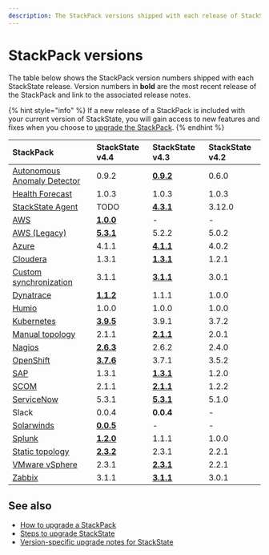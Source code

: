 ```yaml
---
description: The StackPack versions shipped with each release of StackState.
---
```


# StackPack versions

The table below shows the StackPack version numbers shipped with each StackState release. Version numbers in **bold** are the most recent release of the StackPack and link to the associated release notes.

{% hint style="info" %}
If a new release of a StackPack is included with your current version of StackState, you will gain access to new features and fixes when you choose to [upgrade the StackPack](../../stackpacks/about-stackpacks.md#upgrade-a-stackpack).
{% endhint %}

| StackPack | StackState v4.4 | StackState v4.3 | StackState v4.2 |
| :--- | :--- | :--- | :--- |
| [Autonomous Anomaly Detector](../../stackpacks/add-ons/aad.md) | 0.9.2 | [**0.9.2**](../../stackpacks/add-ons/aad.md#release-notes) | 0.6.0 |
| [Health Forecast](../../stackpacks/add-ons/health-forecast.md) | 1.0.3 | 1.0.3 | 1.0.3 |
| [StackState Agent](../../stackpacks/integrations/agent.md) | TODO | [**4.3.1**](../../stackpacks/integrations/agent.md#release-notes) | 3.12.0 |
| [AWS](../../stackpacks/integrations/aws/aws.md) | [**1.0.0**](../../stackpacks/integrations/aws/aws-legacy.md#release-notes) | - | - |
| [AWS (Legacy)](../../stackpacks/integrations/aws/aws-legacy.md) | [**5.3.1**](../../stackpacks/integrations/aws/aws-legacy.md#release-notes) | 5.2.2 | 5.0.2 |
| [Azure](../../stackpacks/integrations/azure.md) | 4.1.1 | [**4.1.1**](../../stackpacks/integrations/azure.md#release-notes) | 4.0.2 |
| [Cloudera](../../stackpacks/integrations/cloudera.md) | 1.3.1 | [**1.3.1**](../../stackpacks/integrations/cloudera.md#release-notes) | 1.2.1 |
| [Custom synchronization](../../stackpacks/integrations/customsync.md) | 3.1.1 | [**3.1.1**](https://github.com/StackVista/stackpack-autosync/blob/master/RELEASE.md) | 3.0.1 |
| [Dynatrace](../../stackpacks/integrations/dynatrace.md) | [**1.1.2**](../../stackpacks/integrations/dynatrace.md#release-notes) | 1.1.1 | 1.0.0 |
| [Humio](../../stackpacks/integrations/humio.md) | 1.0.0 | 1.0.0 | 1.0.0 |
| [Kubernetes](../../stackpacks/integrations/kubernetes.md) | [**3.9.5**](../../stackpacks/integrations/kubernetes.md#release-notes) | 3.9.1 | 3.7.2 |
| [Manual topology](../../stackpacks/integrations/manualtopo.md) | 2.1.1 | [**2.1.1**](../../stackpacks/integrations/manualtopo.md#release-notes) | 2.0.1 |
| [Nagios](../../stackpacks/integrations/nagios.md) | [**2.6.3**](../../stackpacks/integrations/nagios.md#release-notes) | 2.6.2 | 2.4.0 |
| [OpenShift](../../stackpacks/integrations/openshift.md) | [**3.7.6**](../../stackpacks/integrations/openshift.md#release-notes) | 3.7.1 | 3.5.2 |
| [SAP](../../stackpacks/integrations/sap.md) | 1.3.1 | [**1.3.1**](https://github.com/StackVista/stackpack-sap/blob/master/src/main/stackpack/resources/RELEASE.md) | 1.2.0 |
| [SCOM](../../stackpacks/integrations/scom.md) | 2.1.1 | [**2.1.1**](../../stackpacks/integrations/scom.md#release-notes) | 1.2.2 |
| [ServiceNow](../../stackpacks/integrations/servicenow.md) | 5.3.1 | [**5.3.1**](../../stackpacks/integrations/servicenow.md#release-notes) | 5.1.0 |
| Slack | 0.0.4 | **0.0.4** | - |
| [Solarwinds](/stackpacks/integrations/solarwinds.md) | [**0.0.5**](/stackpacks/integrations/solarwinds.md#release-notes) | - | - |
| [Splunk](../../stackpacks/integrations/splunk/splunk_stackpack.md) | [**1.2.0**](https://github.com/StackVista/stackpack-splunk/blob/master/RELEASE.md) | 1.1.1 | 1.0.0 |
| [Static topology](../../stackpacks/integrations/static_topology.md) | [**2.3.2**](../../stackpacks/integrations/static_topology.md#release-notes) | 2.3.1 | 2.2.1 |
| [VMware vSphere](../../stackpacks/integrations/vsphere.md) | 2.3.1 | [**2.3.1**](../../stackpacks/integrations/vsphere.md#release-notes) | 2.2.1 |
| [Zabbix](../../stackpacks/integrations/zabbix.md) | 3.1.1 | [**3.1.1**](../../stackpacks/integrations/zabbix.md#release-notes) | 3.0.1 |

## See also

* [How to upgrade a StackPack](../../stackpacks/about-stackpacks.md#upgrade-a-stackpack)
* [Steps to upgrade StackState](steps-to-upgrade.md)
* [Version-specific upgrade notes for StackState](version-specific-upgrade-instructions.md)

